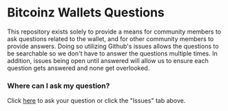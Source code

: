 # Bitcoinz Wallets Questions

This repository exists solely to provide a means for community members to ask questions related to the wallet, and for other community members to provide answers. Doing so utilizing Github's issues allows the questions to be searchable so we don't have to answer the questions multiple times. In addition, issues being open until answered will allow us to ensure each question gets answered and none get overlooked.

### Where can I ask my question?

Click [here](https://github.com/bitcoinz-support/wallets/issues) to ask your question or click the "Issues" tab above.
